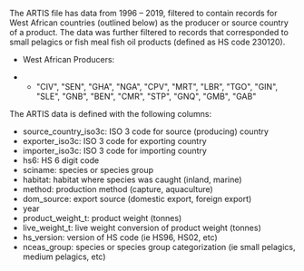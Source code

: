 

The ARTIS file has data from 1996 – 2019, filtered to contain records for  West African countries (outlined below) as the producer or source  country of a product. The data was further filtered to records that  corresponded to small pelagics or fish meal fish oil products (defined  as HS code 230120).

- West African Producers:

- - "CIV", "SEN", "GHA", "NGA", "CPV", "MRT", "LBR", "TGO", "GIN", "SLE", "GNB", "BEN", "CMR", "STP", "GNQ", "GMB", "GAB"

The ARTIS data is defined with the following columns:

 

- source_country_iso3c: ISO 3 code for source (producing) country
- exporter_iso3c: ISO 3 code for exporting country
- importer_iso3c: ISO 3 code for importing country
- hs6: HS 6 digit code
- sciname: species or species group
- habitat: habitat where species was caught (inland, marine)
- method: production method (capture, aquaculture)
- dom_source: export source (domestic export, foreign export)
- year
- product_weight_t: product weight (tonnes)
- live_weight_t: live weight conversion of product weight (tonnes)
- hs_version: version of HS code (ie HS96, HS02, etc)
- nceas_group: species or species group categorization (ie small pelagics, medium pelagics, etc)